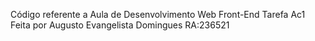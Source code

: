 Código referente a Aula de Desenvolvimento Web Front-End Tarefa Ac1 Feita por Augusto Evangelista Domingues RA:236521
